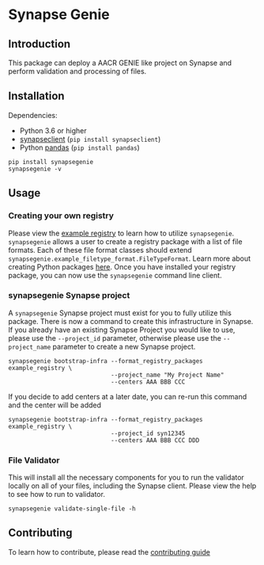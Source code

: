 # Synapse Genie

## Introduction

This package can deploy a AACR GENIE like project on Synapse and perform validation and processing of files.

## Installation

Dependencies:
- Python 3.6 or higher
- [synapseclient](http://python-docs.synapse.org) (`pip install synapseclient`)
- Python [pandas](http://pandas.pydata.org) (`pip install pandas`)

```
pip install synapsegenie
synapsegenie -v
```

## Usage

### Creating your own registry
Please view the [example registry](example_registry) to learn how to utilize `synapsegenie`.  `synapsegenie` allows a user to create a registry package with a list of file formats.  Each of these file format classes should extend `synapsegenie.example_filetype_format.FileTypeFormat`.  Learn more about creating Python packages [here](https://packaging.python.org/tutorials/packaging-projects/).  Once you have installed your registry package, you can now use the `synapsegenie` command line client.

### synapsegenie Synapse project
A `synapsegenie` Synapse project must exist for you to fully utilize this package.  There is now a command to create this infrastructure in Synapse.  If you already have an existing Synapse Project you would like to use, please use the `--project_id` parameter, otherwise please use the `--project_name` parameter to create a new Synapse project.

```
synapsegenie bootstrap-infra --format_registry_packages example_registry \
                             --project_name "My Project Name"
                             --centers AAA BBB CCC
```

If you decide to add centers at a later date, you can re-run this command and the center will be added

```
synapsegenie bootstrap-infra --format_registry_packages example_registry \
                             --project_id syn12345
                             --centers AAA BBB CCC DDD
```

### File Validator
This will install all the necessary components for you to run the validator locally on all of your files, including the Synapse client.  Please view the help to see how to run to validator.

```
synapsegenie validate-single-file -h
```


## Contributing

To learn how to contribute, please read the [contributing guide](CONTRIBUTING.md)
